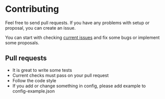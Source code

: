 # Contributing

Feel free to send pull requests. If you have any problems with setup or proposal, you can create an issue.

You can start with checking [current issues](https://github.com/vansosnin/billy-tc-bot/issues) and fix some bugs or implement some proposals.

## Pull requests

- It is great to write some tests
- Current checks must pass on your pull request
- Follow the code style
- If you add or change something in config, please add example to config-example.json

